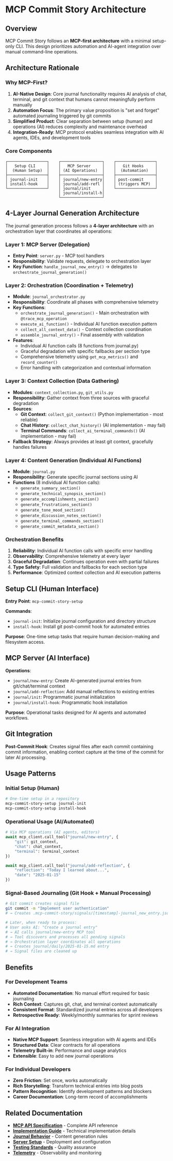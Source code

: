 # MCP Commit Story Architecture

## Overview

MCP Commit Story follows an **MCP-first architecture** with a minimal setup-only CLI. This design prioritizes automation and AI-agent integration over manual command-line operations.

## Architecture Rationale

### Why MCP-First?

1. **AI-Native Design**: Core journal functionality requires AI analysis of chat, terminal, and git context that humans cannot meaningfully perform manually
2. **Automation Focus**: The primary value proposition is "set and forget" automated journaling triggered by git commits
3. **Simplified Product**: Clear separation between setup (human) and operations (AI) reduces complexity and maintenance overhead
4. **Integration-Ready**: MCP protocol enables seamless integration with AI agents, IDEs, and development tools

### Core Components

```
┌─────────────────┐    ┌──────────────────┐    ┌─────────────────┐
│   Setup CLI     │    │   MCP Server     │    │   Git Hooks     │
│  (Human Setup)  │    │ (AI Operations)  │    │  (Automation)   │
├─────────────────┤    ├──────────────────┤    ├─────────────────┤
│ journal-init    │    │ journal/new-entry│    │ post-commit     │
│ install-hook    │    │ journal/add-refl │    │ (triggers MCP)  │
└─────────────────┘    │ journal/init     │    └─────────────────┘
                       │ journal/install-h│
                       └──────────────────┘
```

## 4-Layer Journal Generation Architecture

The journal generation process follows a **4-layer architecture** with an orchestration layer that coordinates all operations:

### Layer 1: MCP Server (Delegation)
- **Entry Point**: `server.py` - MCP tool handlers
- **Responsibility**: Validate requests, delegate to orchestration layer
- **Key Function**: `handle_journal_new_entry()` → delegates to `orchestrate_journal_generation()`

### Layer 2: Orchestration (Coordination + Telemetry)
- **Module**: `journal_orchestrator.py` 
- **Responsibility**: Coordinate all phases with comprehensive telemetry
- **Key Functions**:
  - `orchestrate_journal_generation()` - Main orchestration with `@trace_mcp_operation`
  - `execute_ai_function()` - Individual AI function execution pattern
  - `collect_all_context_data()` - Context collection coordination
  - `assemble_journal_entry()` - Final assembly with validation
- **Features**:
  - Individual AI function calls (8 functions from journal.py)
  - Graceful degradation with specific fallbacks per section type
  - Comprehensive telemetry using `get_mcp_metrics()` and `record_counter()`
  - Error handling with categorization and contextual information

### Layer 3: Context Collection (Data Gathering)
- **Modules**: `context_collection.py`, `git_utils.py`
- **Responsibility**: Gather context from three sources with graceful degradation
- **Sources**:
  - **Git Context**: `collect_git_context()` (Python implementation - most reliable)
  - **Chat History**: `collect_chat_history()` (AI implementation - may fail)
  - **Terminal Commands**: `collect_ai_terminal_commands()` (AI implementation - may fail)
- **Fallback Strategy**: Always provides at least git context, gracefully handles failures

### Layer 4: Content Generation (Individual AI Functions)
- **Module**: `journal.py`
- **Responsibility**: Generate specific journal sections using AI
- **Functions** (8 individual AI function calls):
  - `generate_summary_section()`
  - `generate_technical_synopsis_section()`
  - `generate_accomplishments_section()`
  - `generate_frustrations_section()`
  - `generate_tone_mood_section()`
  - `generate_discussion_notes_section()`
  - `generate_terminal_commands_section()`
  - `generate_commit_metadata_section()`

### Orchestration Benefits

1. **Reliability**: Individual AI function calls with specific error handling
2. **Observability**: Comprehensive telemetry at every layer
3. **Graceful Degradation**: Continues operation even with partial failures
4. **Type Safety**: Full validation and fallbacks for each section type
5. **Performance**: Optimized context collection and AI execution patterns

## Setup CLI (Human Interface)

**Entry Point**: `mcp-commit-story-setup`

**Commands**:
- `journal-init`: Initialize journal configuration and directory structure
- `install-hook`: Install git post-commit hook for automated entries

**Purpose**: One-time setup tasks that require human decision-making and filesystem access.

## MCP Server (AI Interface)

**Operations**:
- `journal/new-entry`: Create AI-generated journal entries from git/chat/terminal context
- `journal/add-reflection`: Add manual reflections to existing entries
- `journal/init`: Programmatic journal initialization
- `journal/install-hook`: Programmatic hook installation

**Purpose**: Operational tasks designed for AI agents and automated workflows.

## Git Integration

**Post-Commit Hook**: Creates signal files after each commit containing commit information, enabling context capture at the time of the commit for later AI processing.

## Usage Patterns

### Initial Setup (Human)
```bash
# One-time setup in a repository
mcp-commit-story-setup journal-init
mcp-commit-story-setup install-hook
```

### Operational Usage (AI/Automated)
```python
# Via MCP operations (AI agents, editors)
await mcp_client.call_tool("journal/new-entry", {
    "git": git_context,
    "chat": chat_context,
    "terminal": terminal_context
})

await mcp_client.call_tool("journal/add-reflection", {
    "reflection": "Today I learned about...",
    "date": "2025-01-15"
})
```

### Signal-Based Journaling (Git Hook + Manual Processing)
```bash
# Git commit creates signal file
git commit -m "Implement user authentication"
# → Creates .mcp-commit-story/signals/[timestamp]-journal_new_entry.json

# Later, when ready to process:
# User asks AI: "Create a journal entry"
# → AI calls journal/new-entry MCP tool
# → Tool discovers and processes all pending signals
# → Orchestration layer coordinates all operations
# → Creates journal/daily/2025-01-15.md entry
# → Signal files are cleaned up
```

## Benefits

### For Development Teams
- **Automated Documentation**: No manual effort required for basic journaling
- **Rich Context**: Captures git, chat, and terminal context automatically
- **Consistent Format**: Standardized journal entries across all developers
- **Retrospective Ready**: Weekly/monthly summaries for sprint reviews

### For AI Integration
- **Native MCP Support**: Seamless integration with AI agents and IDEs
- **Structured Data**: Clear contracts for all operations
- **Telemetry Built-in**: Performance and usage analytics
- **Extensible**: Easy to add new journal operations

### For Individual Developers
- **Zero Friction**: Set once, works automatically
- **Rich Storytelling**: Transform technical entries into blog posts
- **Pattern Recognition**: Identify development patterns and blockers
- **Career Documentation**: Long-term record of accomplishments

## Related Documentation

- **[MCP API Specification](mcp-api-specification.md)** - Complete API reference
- **[Implementation Guide](implementation-guide.md)** - Technical implementation details
- **[Journal Behavior](journal-behavior.md)** - Content generation rules
- **[Server Setup](server_setup.md)** - Deployment and configuration
- **[Testing Standards](testing_standards.md)** - Quality assurance
- **[Telemetry](telemetry.md)** - Observability and monitoring